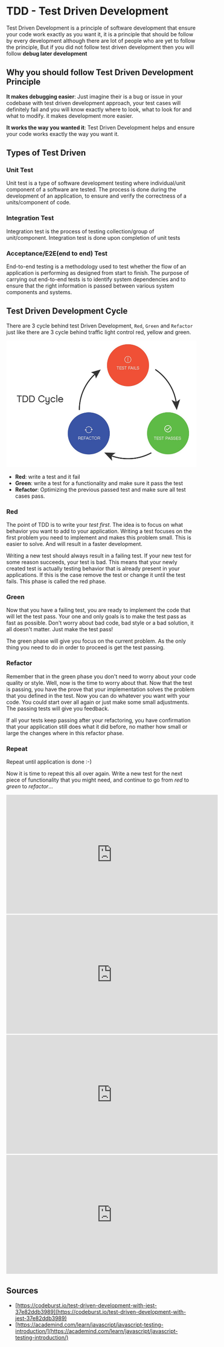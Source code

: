 <!-- markdownlint-disable MD0033 -->

# TDD - Test Driven Development

Test Driven Development is a principle of software development that ensure your
code work exactly as you want it, it is a principle that should be follow by every
development although there are lot of people who are yet to follow the principle,
But if you did not follow test driven development then you will follow **debug
later development**

## Why you should follow Test Driven Development Principle

**It makes debugging easier**: Just imagine their is a bug or issue in your codebase
with test driven development approach, your test cases will definitely fail and
you will know exactly where to look, what to look for and what to modify. it
makes development more easier.

**It works the way you wanted it**: Test Driven Development helps and ensure your
code works exactly the way you want it.

## Types of Test Driven

### Unit Test

Unit test is a type of software development testing where individual/unit
component of a software are tested. The process is done during the development
of an application, to ensure and verify the correctness of a units/component of
code.

### Integration Test

Integration test is the process of testing collection/group of unit/component.
Integration test is done upon completion of unit tests

### Acceptance/E2E(end to end) Test

End-to-end testing is a methodology used to test whether the flow of an
application is performing as designed from start to finish. The purpose of
carrying out end-to-end tests is to identify system dependencies and to ensure
that the right information is passed between various system components and
systems.

## Test Driven Development Cycle

There are 3 cycle behind test Driven Development, `Red`, `Green` and `Refactor`
just like there are 3 cycle behind traffic light control red, yellow and green.

![TDD Cycle](./img/tdd-cycle.jpeg)

* **Red**: write a test and it fail
* **Green**: write a test for a functionality and make sure it pass the test
* **Refactor**: Optimizing the previous passed test and make sure all test cases
  pass.

### Red

The point of TDD is to write your _test first_. The idea is to focus on what
behavior you want to add to your application. Writing a test focuses on the first
problem you need to implement and makes this problem small. This is easier to solve.
And will result in a faster development.

Writing a new test should always result in a failing test. If your new test for some
reason succeeds, your test is bad. This means that your newly created test is actually
testing behavior that is already present in your applications. If this is the case
remove the test or change it until the test fails. This phase is called the red phase.

### Green

Now that you have a failing test, you are ready to implement the code that will
let the test pass. Your one and only goals is to make the test pass as fast as possible.
Don't worry about bad code, bad style or a bad solution, it all doesn't matter.
Just make the test pass!

The green phase will give you focus on the current problem. As the only thing you need
to do in order to proceed is get the test passing.

### Refactor

Remember that in the green phase you don't need to worry about your code quality or
style. Well, now is the time to worry about that. Now that the test is passing, you
have the prove that your implementation solves the problem that you defined in the
test. Now you can do whatever you want with your code. You could start over all again
or just make some small adjustments. The passing tests will give you feedback.

If all your tests keep passing after your refactoring, you have confirmation that
your application still does what it did before, no mather how small or large the
changes where in this refactor phase.

### Repeat

Repeat until application is done :-)

Now it is time to repeat this all over again. Write a new test for the next
piece of functionality that you might need, and continue to go from _red_ to _green_
to _refactor_...

<iframe width="560" height="315" src="https://www.youtube.com/embed/r9HdJ8P6GQI" frameborder="0" allow="accelerometer; autoplay; encrypted-media; gyroscope; picture-in-picture" allowfullscreen></iframe>

<iframe width="560" height="315" src="https://www.youtube.com/embed/4kNfeI37xu4" frameborder="0" allow="accelerometer; autoplay; encrypted-media; gyroscope; picture-in-picture" allowfullscreen></iframe>

<iframe width="560" height="315" src="https://www.youtube.com/embed/zkG_ClTJ9UM" frameborder="0" allow="accelerometer; autoplay; encrypted-media; gyroscope; picture-in-picture" allowfullscreen></iframe>

<iframe width="560" height="315" src="https://www.youtube.com/embed/6pYUzEduLyU" frameborder="0" allow="accelerometer; autoplay; encrypted-media; gyroscope; picture-in-picture" allowfullscreen></iframe>

## Sources

* [https://codeburst.io/test-driven-development-with-jest-37e82ddb3989](https://codeburst.io/test-driven-development-with-jest-37e82ddb3989)
* [https://academind.com/learn/javascript/javascript-testing-introduction/](https://academind.com/learn/javascript/javascript-testing-introduction/)
